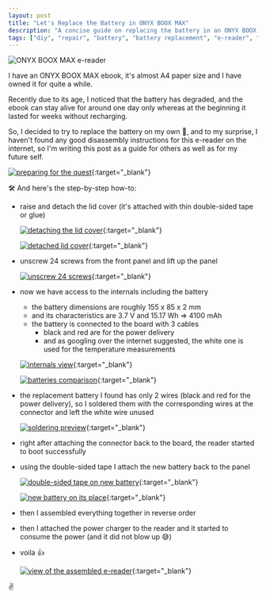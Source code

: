 ```yaml
---
layout: post
title: "Let's Replace the Battery in ONYX BOOX MAX"
description: "A concise guide on replacing the battery in an ONYX BOOX MAX e-book"
tags: ["diy", "repair", "battery", "battery replacement", "e-reader", "onyx boox", "onyx boox max"]
---
```


![ONYX BOOX MAX e-reader](/content/binary/img/posts/2023-09-30-onyx-boox-max-battery-replacement/onyx-boox-max-intro.webp)

I have an ONYX BOOX MAX ebook, it's almost A4 paper size and I have owned it for quite a while.

Recently due to its age, I noticed that the battery has degraded, and the ebook can stay alive for around one day only whereas at the beginning it lasted for weeks without recharging.

So, I decided to try to replace the battery on my own :muscle:, and to my surprise, I haven't found any good disassembly instructions for this e-reader on the internet, so I'm writing this post as a guide for others as well as for my future self.

[![preparing for the quest](/content/binary/img/posts/2023-09-30-onyx-boox-max-battery-replacement/onyx-boox-max-01.webp)](https://onedrive.live.com/embed?resid=B87BE18ABC0AFBA3%21115&authkey=%21AKfCdH8msb6WtKg&width=3223&height=1836){:target="_blank"}


:hammer_and_wrench: And here's the step-by-step how-to:

- raise and detach the lid cover (it's attached with thin double-sided tape or glue)

  [![detaching the lid cover](/content/binary/img/posts/2023-09-30-onyx-boox-max-battery-replacement/onyx-boox-max-02.webp)](https://onedrive.live.com/embed?resid=B87BE18ABC0AFBA3%21113&authkey=%21AKPe19fRYxFLKwU&width=3264&height=1836){:target="_blank"}

  [![detached lid cover](/content/binary/img/posts/2023-09-30-onyx-boox-max-battery-replacement/onyx-boox-max-03.webp)](https://onedrive.live.com/embed?resid=B87BE18ABC0AFBA3%21114&authkey=%21AFDOP_GK0a6WVjs&width=3264&height=1836){:target="_blank"}

- unscrew 24 screws from the front panel and lift up the panel

  [![unscrew 24 screws](/content/binary/img/posts/2023-09-30-onyx-boox-max-battery-replacement/onyx-boox-max-04.webp)](https://onedrive.live.com/embed?resid=B87BE18ABC0AFBA3%21118&authkey=%21AIWDxsMWSIzS0h4&width=2474&height=1783){:target="_blank"}

- now we have access to the internals including the battery

   - the battery dimensions are roughly 155 x 85 x 2 mm
   - and its characteristics are 3.7 V and 15.17 Wh => 4100 mAh
   - the battery is connected to the board with 3 cables
     - black and red are for the power delivery
     - and as googling over the internet suggested, the white one is used for the temperature measurements

   [![internals view](/content/binary/img/posts/2023-09-30-onyx-boox-max-battery-replacement/onyx-boox-max-05.webp)](https://onedrive.live.com/embed?resid=B87BE18ABC0AFBA3%21116&authkey=%21ADFngYb-z0OByMY&width=2537&height=1819){:target="_blank"}

   [![batteries comparison](/content/binary/img/posts/2023-09-30-onyx-boox-max-battery-replacement/onyx-boox-max-06.webp)](https://onedrive.live.com/embed?resid=B87BE18ABC0AFBA3%21117&authkey=%21AE9oMvMtIcCrnwA&width=3264&height=3672){:target="_blank"}
   
- the replacement battery I found has only 2 wires (black and red for the power delivery), so I soldered them with the corresponding wires at the connector and left the white wire unused

  [![soldering preview](/content/binary/img/posts/2023-09-30-onyx-boox-max-battery-replacement/onyx-boox-max-07.webp)](https://onedrive.live.com/embed?resid=B87BE18ABC0AFBA3%21119&authkey=%21ABHvn9Evy5P48xM&width=1836&height=3264){:target="_blank"}

- right after attaching the connector back to the board, the reader started to boot successfully

- using the double-sided tape I attach the new battery back to the panel

  [![double-sided tape on new battery](/content/binary/img/posts/2023-09-30-onyx-boox-max-battery-replacement/onyx-boox-max-08.webp)](https://onedrive.live.com/embed?resid=B87BE18ABC0AFBA3%21121&authkey=%21AEM_Cl5NakScnaM&width=3264&height=1836){:target="_blank"}
  
  [![new battery on its place](/content/binary/img/posts/2023-09-30-onyx-boox-max-battery-replacement/onyx-boox-max-09.webp)](https://onedrive.live.com/embed?resid=B87BE18ABC0AFBA3%21120&authkey=%21APyy1X0XS6iGmrU&width=2470&height=1797){:target="_blank"}

- then I assembled everything together in reverse order

- then I attached the power charger to the reader and it started to consume the power (and it did not blow up :sweat_smile:)

- voila :+1:

  [![view of the assembled e-reader](/content/binary/img/posts/2023-09-30-onyx-boox-max-battery-replacement/onyx-boox-max-10.webp)](https://onedrive.live.com/embed?resid=B87BE18ABC0AFBA3%21122&authkey=%21AFtZn2XuVX8m9Ek&width=3264&height=1836){:target="_blank"}

:v:

